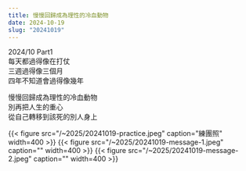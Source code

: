 ```yaml
---
title: 慢慢回歸成為理性的冷血動物
date: 2024-10-19
slug: "20241019"
---
```


2024/10 Part1\
每天都過得像在打仗\
三週過得像三個月\
四年不知道會過得像幾年

慢慢回歸成為理性的冷血動物\
別再把人生的重心\
從自己轉移到該死的別人身上

{{< figure src="/~2025/20241019-practice.jpeg" caption="練團照" width=400 >}}
{{< figure src="/~2025/20241019-message-1.jpeg" caption="" width=400 >}}
{{< figure src="/~2025/20241019-message-2.jpeg" caption="" width=400 >}}
